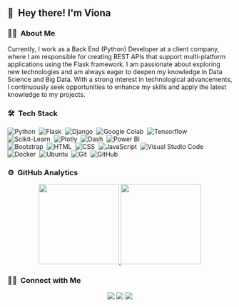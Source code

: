 ## 👋 &nbsp;Hey there! I'm Viona


### 👩‍💻 &nbsp;About Me

Currently, I work as a Back End (Python) Developer at a client company, where I am responsible for creating REST APIs that support multi-platform applications using the Flask framework. I am passionate about exploring new technologies and am always eager to deepen my knowledge in Data Science and Big Data. With a strong interest in technological advancements, I continuously seek opportunities to enhance my skills and apply the latest knowledge to my projects.


### 🛠 &nbsp;Tech Stack

![Python](https://img.shields.io/badge/-Python-05122A?style=flat&logo=python)&nbsp;
![Flask](https://img.shields.io/badge/-Flask-05122A?style=flat&logo=flask)&nbsp;
![Django](https://img.shields.io/badge/-Django-05122A?style=flat&logo=django)&nbsp;
![Google Colab](https://img.shields.io/badge/-Google%20Colab-05122A?style=flat&logo=google-colab)&nbsp;
![Tensorflow](https://img.shields.io/badge/-Tensorflow-05122A?style=flat&logo=Tensorflow)&nbsp;
![Scikit-Learn](https://img.shields.io/badge/-Scikit%20Learn-05122A?style=flat&logo=scikitlearn)&nbsp;
![Plotly](https://img.shields.io/badge/-Plotly-05122A?style=flat&logo=Plotly)&nbsp;
![Dash](https://img.shields.io/badge/-Dash-05122A?style=flat&logo=Dash)&nbsp;
![Power BI](https://img.shields.io/badge/-Power%20BI-05122A?style=flat&logo=powerbi)&nbsp;\
![Bootstrap](https://img.shields.io/badge/-Bootstrap-05122A?style=flat&logo=bootstrap)&nbsp;
![HTML](https://img.shields.io/badge/-HTML-05122A?style=flat&logo=HTML5)&nbsp;
![CSS](https://img.shields.io/badge/-CSS-05122A?style=flat&logo=CSS3&logoColor=1572B6)&nbsp;
![JavaScript](https://img.shields.io/badge/-JavaScripts-05122A?style=flat&logo=javascript)&nbsp;
![Visual Studio Code](https://img.shields.io/badge/-Visual%20Studio%20Code-05122A?style=flat&logo=visual-studio-code&logoColor=007ACC)&nbsp;\
![Docker](https://img.shields.io/badge/-Docker-05122A?style=flat&logo=Docker)&nbsp;
![Ubuntu](https://img.shields.io/badge/-Ubuntu-05122A?style=flat&logo=Ubuntu)&nbsp;
![Git](https://img.shields.io/badge/-Git-05122A?style=flat&logo=git)&nbsp;
![GitHub](https://img.shields.io/badge/-GitHub-05122A?style=flat&logo=github)&nbsp;

### ⚙️ &nbsp;GitHub Analytics

<p align="center">
<a href="https://github.com/vionaaindah">
  <img height="180em" src="https://github-readme-stats-eight-theta.vercel.app/api?username=vionaaindah&show_icons=true&theme=algolia&include_all_commits=true&count_private=true"/>
  <img height="180em" src="https://github-readme-stats-eight-theta.vercel.app/api/top-langs/?username=vionaaindah&layout=compact&langs_count=8&theme=algolia"/>
</a>
</p>

### 🤝🏻 &nbsp;Connect with Me

<p align="center">
<a href="https://linkedin.com/in/sitivionaindahswari"><img src="https://img.shields.io/badge/-Siti%20Viona%20Indah%20Swari-0A66C2?style=flat&logo=Linkedin&logoColor=white"/></a>
<a href="mailto:sitivionaindahswari@gmail.com"><img src="https://img.shields.io/badge/-sitivionaindahswari@gmail.com-D14836?style=flat&logo=Gmail&logoColor=white"/></a>
<a href="https://instagram.com/vionaaindah"><img src="https://img.shields.io/badge/-@vionaaindah-E4405F?style=flat&logo=Instagram&logoColor=white"/></a>
</p>

